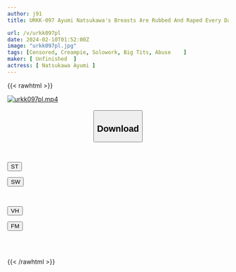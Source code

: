 ```yaml
---
author: j91
title: URKK-097 Ayumi Natsukawa's Breasts Are Rubbed And Raped Every Day By The Perverted Landlord Next Door.

url: /v/urkk097pl
date: 2024-02-10T01:52:00Z
image: "urkk097pl.jpg"
tags: [Censored, Creampie, Solowork, Big Tits, Abuse	]
maker: [ Unfinished  ]
actress: [ Natsukawa Ayumi ]
---
```



{{< rawhtml >}}

<div class="video" data-videoid="78yky4Xd1KfAeal">
    <a href="javascript:;">
        <img src="/v/urkk097pl/urkk097pl.jpg" width="WIDTH" height="HEIGHT" alt="urkk097pl.mp4" loading="lazy">
    </a>
</div>

<script type="text/javascript" src="https://j91.asia/asset/on-demand-st.js"></script>

<br>
  <link rel="stylesheet" href="https://j91.asia/asset/bs5.css">
  
  <center>
  <button class="btn btn-primary" type="button" data-bs-toggle="collapse" data-bs-target=".multi-collapse" aria-expanded="false" aria-controls="multiCollapseExample1 multiCollapseExample2"><h2>Download</h2></button></center>
</p>
<div class="row">
  <div class="col">
    <div class="collapse multi-collapse" id="multiCollapseExample1">
      <div class="card card-body">
	      	      <br>
<div class="buttons">  
<p><a href="https://streamtape.to/v/78yky4Xd1KfAeal" target="_blank"><button class="btn-hover color-3"><i class="fa fa-download"></i> ST</button></a></p>
<p><a href="https://cdnwish.com/35krhe8856c1" target="_blank"><button class="btn-hover color-2"><i class="fa fa-download"></i> SW</button></a></p></div>
    </div>
  </div>
</div>
  <div class="col">
    <div class="collapse multi-collapse" id="multiCollapseExample2">
      <div class="card card-body">
	      <br>
<div class="buttons">
<p><a href="javascript:;" target="_blank"><button class="btn-hover color-9"><i class="fa fa-download"></i> VH</button></a></p>
<p><a href="javascript:;"><button class="btn-hover color-8"><i class="fa fa-download"></i> FM</button></a></p></div>
<br><br>
      </div>
    </div>
  </div>
</div>

{{< /rawhtml >}}